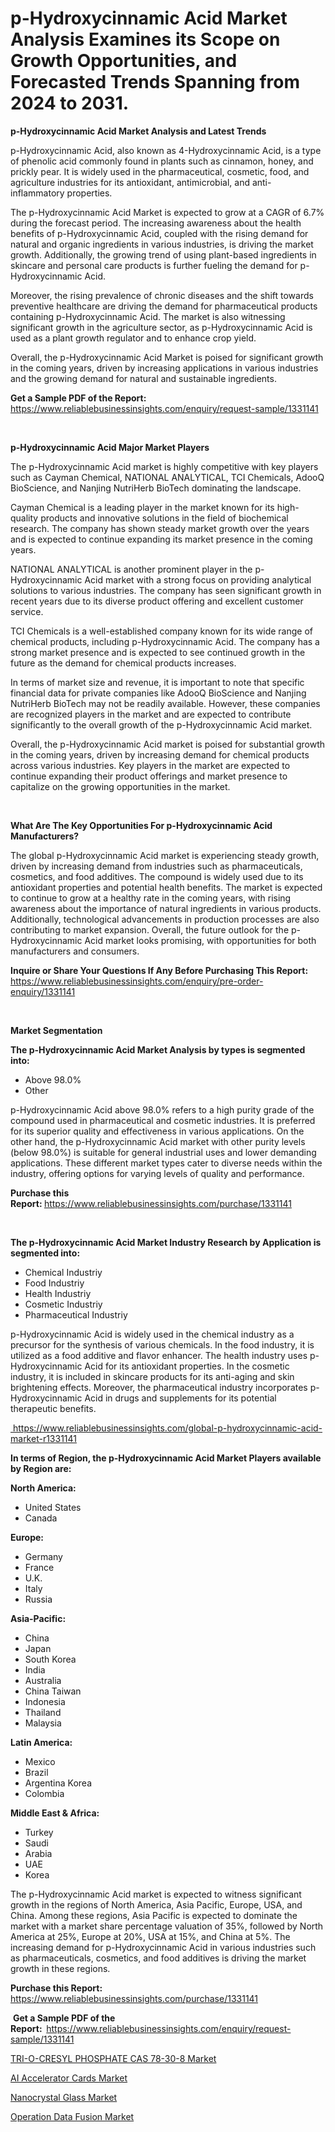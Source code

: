 <p><h1>p-Hydroxycinnamic Acid Market Analysis Examines its Scope on Growth Opportunities, and Forecasted Trends Spanning from 2024 to 2031.</h1></p><p><strong>p-Hydroxycinnamic Acid Market Analysis and Latest Trends</strong></p>
<p><p>p-Hydroxycinnamic Acid, also known as 4-Hydroxycinnamic Acid, is a type of phenolic acid commonly found in plants such as cinnamon, honey, and prickly pear. It is widely used in the pharmaceutical, cosmetic, food, and agriculture industries for its antioxidant, antimicrobial, and anti-inflammatory properties.</p><p>The p-Hydroxycinnamic Acid Market is expected to grow at a CAGR of 6.7% during the forecast period. The increasing awareness about the health benefits of p-Hydroxycinnamic Acid, coupled with the rising demand for natural and organic ingredients in various industries, is driving the market growth. Additionally, the growing trend of using plant-based ingredients in skincare and personal care products is further fueling the demand for p-Hydroxycinnamic Acid.</p><p>Moreover, the rising prevalence of chronic diseases and the shift towards preventive healthcare are driving the demand for pharmaceutical products containing p-Hydroxycinnamic Acid. The market is also witnessing significant growth in the agriculture sector, as p-Hydroxycinnamic Acid is used as a plant growth regulator and to enhance crop yield.</p><p>Overall, the p-Hydroxycinnamic Acid Market is poised for significant growth in the coming years, driven by increasing applications in various industries and the growing demand for natural and sustainable ingredients.</p></p>
<p><strong>Get a Sample PDF of the Report:&nbsp;</strong> <a href="https://www.reliablebusinessinsights.com/enquiry/request-sample/1331141">https://www.reliablebusinessinsights.com/enquiry/request-sample/1331141</a></p>
<p>&nbsp;</p>
<p><strong>p-Hydroxycinnamic Acid Major Market Players</strong></p>
<p><p>The p-Hydroxycinnamic Acid market is highly competitive with key players such as Cayman Chemical, NATIONAL ANALYTICAL, TCI Chemicals, AdooQ BioScience, and Nanjing NutriHerb BioTech dominating the landscape. </p><p>Cayman Chemical is a leading player in the market known for its high-quality products and innovative solutions in the field of biochemical research. The company has shown steady market growth over the years and is expected to continue expanding its market presence in the coming years.</p><p>NATIONAL ANALYTICAL is another prominent player in the p-Hydroxycinnamic Acid market with a strong focus on providing analytical solutions to various industries. The company has seen significant growth in recent years due to its diverse product offering and excellent customer service.</p><p>TCI Chemicals is a well-established company known for its wide range of chemical products, including p-Hydroxycinnamic Acid. The company has a strong market presence and is expected to see continued growth in the future as the demand for chemical products increases.</p><p>In terms of market size and revenue, it is important to note that specific financial data for private companies like AdooQ BioScience and Nanjing NutriHerb BioTech may not be readily available. However, these companies are recognized players in the market and are expected to contribute significantly to the overall growth of the p-Hydroxycinnamic Acid market.</p><p>Overall, the p-Hydroxycinnamic Acid market is poised for substantial growth in the coming years, driven by increasing demand for chemical products across various industries. Key players in the market are expected to continue expanding their product offerings and market presence to capitalize on the growing opportunities in the market.</p></p>
<p>&nbsp;</p>
<p><strong>What Are The Key Opportunities For p-Hydroxycinnamic Acid Manufacturers?</strong></p>
<p><p>The global p-Hydroxycinnamic Acid market is experiencing steady growth, driven by increasing demand from industries such as pharmaceuticals, cosmetics, and food additives. The compound is widely used due to its antioxidant properties and potential health benefits. The market is expected to continue to grow at a healthy rate in the coming years, with rising awareness about the importance of natural ingredients in various products. Additionally, technological advancements in production processes are also contributing to market expansion. Overall, the future outlook for the p-Hydroxycinnamic Acid market looks promising, with opportunities for both manufacturers and consumers.</p></p>
<p><strong>Inquire or Share Your Questions If Any Before Purchasing This Report:</strong> <a href="https://www.reliablebusinessinsights.com/enquiry/pre-order-enquiry/1331141">https://www.reliablebusinessinsights.com/enquiry/pre-order-enquiry/1331141</a></p>
<p>&nbsp;</p>
<p><strong>Market Segmentation</strong></p>
<p><strong>The p-Hydroxycinnamic Acid Market Analysis by types is segmented into:</strong></p>
<p><ul><li>Above 98.0%</li><li>Other</li></ul></p>
<p><p>p-Hydroxycinnamic Acid above 98.0% refers to a high purity grade of the compound used in pharmaceutical and cosmetic industries. It is preferred for its superior quality and effectiveness in various applications. On the other hand, the p-Hydroxycinnamic Acid market with other purity levels (below 98.0%) is suitable for general industrial uses and lower demanding applications. These different market types cater to diverse needs within the industry, offering options for varying levels of quality and performance.</p></p>
<p><strong>Purchase this Report:&nbsp;</strong><a href="https://www.reliablebusinessinsights.com/purchase/1331141">https://www.reliablebusinessinsights.com/purchase/1331141</a></p>
<p>&nbsp;</p>
<p><strong>The p-Hydroxycinnamic Acid Market Industry Research by Application is segmented into:</strong></p>
<p><ul><li>Chemical Industriy</li><li>Food Industriy</li><li>Health Industriy</li><li>Cosmetic Industriy</li><li>Pharmaceutical Industriy</li></ul></p>
<p><p>p-Hydroxycinnamic Acid is widely used in the chemical industry as a precursor for the synthesis of various chemicals. In the food industry, it is utilized as a food additive and flavor enhancer. The health industry uses p-Hydroxycinnamic Acid for its antioxidant properties. In the cosmetic industry, it is included in skincare products for its anti-aging and skin brightening effects. Moreover, the pharmaceutical industry incorporates p-Hydroxycinnamic Acid in drugs and supplements for its potential therapeutic benefits.</p></p>
<p><a href="https://www.reliablebusinessinsights.com/global-p-hydroxycinnamic-acid-market-r1331141">&nbsp;https://www.reliablebusinessinsights.com/global-p-hydroxycinnamic-acid-market-r1331141</a></p>
<p><strong>In terms of Region, the p-Hydroxycinnamic Acid Market Players available by Region are:</strong></p>
<p>
    <p> <strong> North America: </strong>
        <ul>
            <li>United States</li>
            <li>Canada</li>
        </ul>
        </p> 
    <p> <strong> Europe: </strong>
        <ul>
            <li>Germany</li>
            <li>France</li>
            <li>U.K.</li>
            <li>Italy</li>
            <li>Russia</li>
        </ul>
        </p> 
    <p> <strong> Asia-Pacific: </strong>
        <ul>
            <li>China</li>
            <li>Japan</li>
            <li>South Korea</li>
            <li>India</li>
            <li>Australia</li>
            <li>China Taiwan</li>
            <li>Indonesia</li>
            <li>Thailand</li>
            <li>Malaysia</li>
        </ul>
        </p> 
    <p> <strong> Latin America: </strong>
        <ul>
            <li>Mexico</li>
            <li>Brazil</li>
            <li>Argentina Korea</li>
            <li>Colombia</li>
        </ul>
        </p> 
    <p> <strong> Middle East & Africa: </strong>
        <ul>
            <li>Turkey</li>
            <li>Saudi</li>
            <li>Arabia</li>
            <li>UAE</li>
            <li>Korea</li>
        </ul>
    </p>
    </p>
<p><p>The p-Hydroxycinnamic Acid market is expected to witness significant growth in the regions of North America, Asia Pacific, Europe, USA, and China. Among these regions, Asia Pacific is expected to dominate the market with a market share percentage valuation of 35%, followed by North America at 25%, Europe at 20%, USA at 15%, and China at 5%. The increasing demand for p-Hydroxycinnamic Acid in various industries such as pharmaceuticals, cosmetics, and food additives is driving the market growth in these regions.</p></p>
<p><strong>Purchase this Report: </strong><a href="https://www.reliablebusinessinsights.com/purchase/1331141">https://www.reliablebusinessinsights.com/purchase/1331141</a></p>
<p>&nbsp;<strong>Get a Sample PDF of the Report:&nbsp;&nbsp;</strong><a href="https://www.reliablebusinessinsights.com/enquiry/request-sample/1331141">https://www.reliablebusinessinsights.com/enquiry/request-sample/1331141</a></p>
<p><strong></strong></p>
<p><p><a href="https://github.com/HettieStehr/Market-Research-Report-List-1/blob/main/tri-o-cresyl-phosphate-cas-78-30-8-market.md">TRI-O-CRESYL PHOSPHATE CAS 78-30-8 Market</a></p><p><a href="https://issuu.com/reportprime-2/docs/ai-accelerator-cards-market-size-2030.pptx">AI Accelerator Cards Market</a></p><p><a href="https://github.com/alanPerkins1921/Market-Research-Report-List-1/blob/main/nanocrystal-glass-market.md">Nanocrystal Glass Market</a></p><p><a href="https://issuu.com/reportprime-2/docs/operation-data-fusion-market-size-2030.pptx">Operation Data Fusion Market</a></p></p>